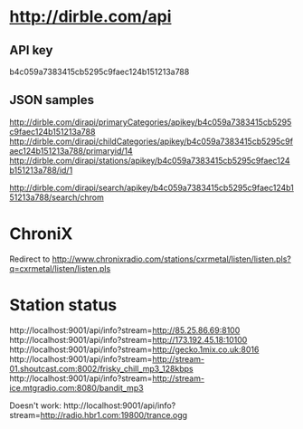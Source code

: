 http://dirble.com/api
=====================

API key
-------
b4c059a7383415cb5295c9faec124b151213a788

JSON samples
------------

http://dirble.com/dirapi/primaryCategories/apikey/b4c059a7383415cb5295c9faec124b151213a788
http://dirble.com/dirapi/childCategories/apikey/b4c059a7383415cb5295c9faec124b151213a788/primaryid/14
http://dirble.com/dirapi/stations/apikey/b4c059a7383415cb5295c9faec124b151213a788/id/1

http://dirble.com/dirapi/search/apikey/b4c059a7383415cb5295c9faec124b151213a788/search/chrom

ChroniX
=======

Redirect to http://www.chronixradio.com/stations/cxrmetal/listen/listen.pls?q=cxrmetal/listen/listen.pls

Station status
==============

http://localhost:9001/api/info?stream=http://85.25.86.69:8100
http://localhost:9001/api/info?stream=http://173.192.45.18:10100
http://localhost:9001/api/info?stream=http://gecko.1mix.co.uk:8016
http://localhost:9001/api/info?stream=http://stream-01.shoutcast.com:8002/frisky_chill_mp3_128kbps
http://localhost:9001/api/info?stream=http://stream-ice.mtgradio.com:8080/bandit_mp3

Doesn't work:
http://localhost:9001/api/info?stream=http://radio.hbr1.com:19800/trance.ogg
